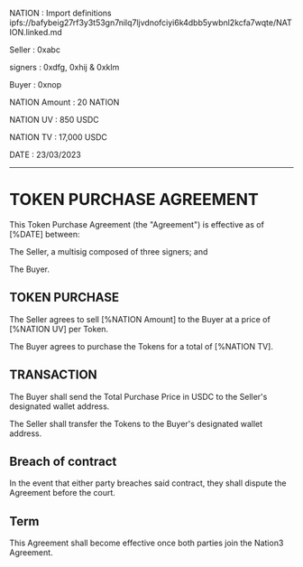 NATION : Import definitions ipfs://bafybeig27rf3y3t53gn7nilq7ljvdnofciyi6k4dbb5ywbnl2kcfa7wqte/NATION.linked.md

Seller 
: 0xabc

signers 
: 0xdfg, 0xhij & 0xklm

Buyer 
: 0xnop

NATION Amount 
: 20 NATION

NATION UV 
: 850 USDC

NATION TV
: 17,000 USDC

DATE
: 23/03/2023

---
# TOKEN PURCHASE AGREEMENT

This Token Purchase Agreement (the "Agreement") is effective as of [%DATE] between:

The Seller, a multisig composed of three signers; and

The Buyer.

##  TOKEN PURCHASE

The Seller agrees to sell [%NATION Amount] to the Buyer at a price of [%NATION UV] per Token.

The Buyer agrees to purchase the Tokens for a total of [%NATION TV].

## TRANSACTION

The Buyer shall send the Total Purchase Price in USDC to the Seller's designated wallet address.

The Seller shall transfer the Tokens to the Buyer's designated wallet address.

## Breach of contract

In the event that either party breaches said contract, they shall dispute the Agreement before the court.

## Term

This Agreement shall become effective once both parties join the Nation3 Agreement.
